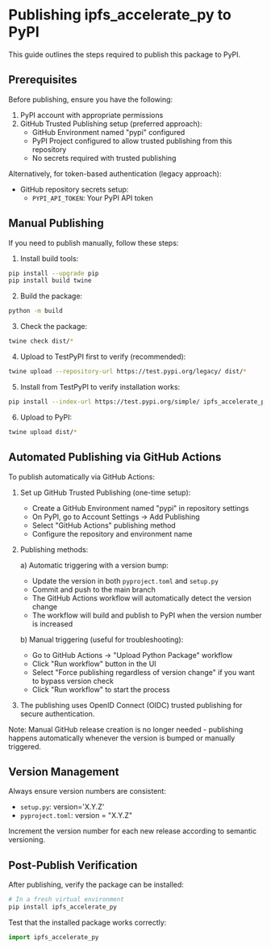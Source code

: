 # Publishing ipfs_accelerate_py to PyPI

This guide outlines the steps required to publish this package to PyPI.

## Prerequisites

Before publishing, ensure you have the following:

1. PyPI account with appropriate permissions
2. GitHub Trusted Publishing setup (preferred approach):
   - GitHub Environment named "pypi" configured
   - PyPI Project configured to allow trusted publishing from this repository
   - No secrets required with trusted publishing

Alternatively, for token-based authentication (legacy approach):
   - GitHub repository secrets setup:
     - `PYPI_API_TOKEN`: Your PyPI API token

## Manual Publishing

If you need to publish manually, follow these steps:

1. Install build tools:
```bash
pip install --upgrade pip
pip install build twine
```

2. Build the package:
```bash
python -m build
```

3. Check the package:
```bash
twine check dist/*
```

4. Upload to TestPyPI first to verify (recommended):
```bash
twine upload --repository-url https://test.pypi.org/legacy/ dist/*
```

5. Install from TestPyPI to verify installation works:
```bash
pip install --index-url https://test.pypi.org/simple/ ipfs_accelerate_py
```

6. Upload to PyPI:
```bash
twine upload dist/*
```

## Automated Publishing via GitHub Actions

To publish automatically via GitHub Actions:

1. Set up GitHub Trusted Publishing (one-time setup):
   - Create a GitHub Environment named "pypi" in repository settings
   - On PyPI, go to Account Settings → Add Publishing
   - Select "GitHub Actions" publishing method
   - Configure the repository and environment name

2. Publishing methods:
   
   a) Automatic triggering with a version bump:
      - Update the version in both `pyproject.toml` and `setup.py`
      - Commit and push to the main branch
      - The GitHub Actions workflow will automatically detect the version change
      - The workflow will build and publish to PyPI when the version number is increased
   
   b) Manual triggering (useful for troubleshooting):
      - Go to GitHub Actions → "Upload Python Package" workflow
      - Click "Run workflow" button in the UI
      - Select "Force publishing regardless of version change" if you want to bypass version check
      - Click "Run workflow" to start the process

3. The publishing uses OpenID Connect (OIDC) trusted publishing for secure authentication.

Note: Manual GitHub release creation is no longer needed - publishing happens automatically whenever the version is bumped or manually triggered.

## Version Management

Always ensure version numbers are consistent:
- `setup.py`: version='X.Y.Z'
- `pyproject.toml`: version = "X.Y.Z"

Increment the version number for each new release according to semantic versioning.

## Post-Publish Verification

After publishing, verify the package can be installed:

```bash
# In a fresh virtual environment
pip install ipfs_accelerate_py
```

Test that the installed package works correctly:

```python
import ipfs_accelerate_py
```